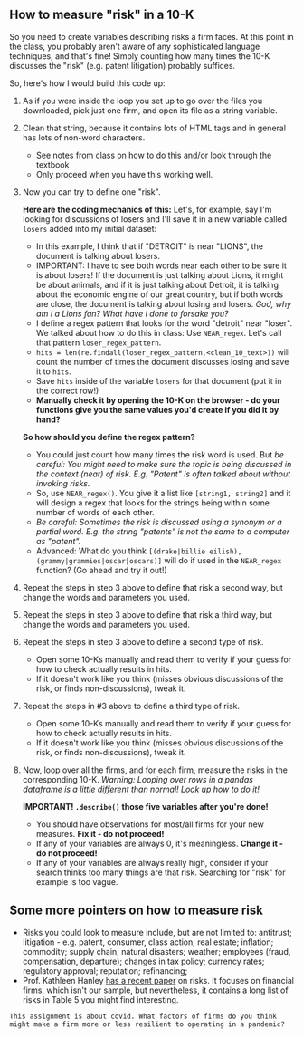 ## How to measure "risk" in a 10-K

So you need to create variables describing risks a firm faces. At this point in the class, you probably aren't aware of any sophisticated language techniques, and that's fine! Simply counting how many times the 10-K discusses the "risk" (e.g. patent litigation) probably suffices. 

So, here's how I would build this code up:

1. As if you were inside the loop you set up to go over the files you downloaded, pick just one firm, and open its file as a string variable.
1. Clean that string, because it contains lots of HTML tags and in general has lots of non-word characters.
    - See notes from class on how to do this and/or look through the textbook 
    - Only proceed when you have this working well. 
1. Now you can try to define one "risk". 

    **Here are the coding mechanics of this:** Let's, for example, say I'm looking for discussions of losers and I'll save it in a new variable called `losers` added into my initial dataset: 
   - In this example, I think that if "DETROIT" is near "LIONS", the document is talking about losers. 
   - IMPORTANT: I have to see both words near each other to be sure it is about losers! If the document is just talking about Lions, it might be about animals, and if it is just talking about Detroit, it is talking about the economic engine of our great country, but if both words are close, the document is talking about losing and losers. _God, why am I a Lions fan? What have I done to forsake you?_
   - I define a regex pattern that looks for the word "detroit" near "loser". We talked about how to do this in class: Use `NEAR_regex`. Let's call that pattern `loser_regex_pattern`.
   - `hits = len(re.findall(loser_regex_pattern,<clean_10_text>))` will count the number of times the document discusses losing and save it to `hits`.
   - Save `hits` inside of the variable `losers` for that document (put it in the correct row!)  
   - **Manually check it by opening the 10-K on the browser - do your functions give you the same values you'd create if you did it by hand?**

    **So how should you define the regex pattern?**
    - You could just count how many times the risk word is used. But _be careful: You might need to make sure the topic is being discussed in the context (near) of risk. E.g. "Patent" is often talked about without invoking risks._
    - So, use `NEAR_regex()`. You give it a list like `[string1, string2]` and it will design a regex that looks for the strings being within some number of words of each other.
    - _Be careful: Sometimes the risk is discussed using a synonym or a partial word. E.g. the string "patents" is not the same to a computer as "patent"._
    - Advanced: What do you think `[(drake|billie eilish), (grammy|grammies|oscar|oscars)]` will do if used in the `NEAR_regex` function? (Go ahead and try it out!)
 
1. Repeat the steps in step 3 above to define that risk a second way, but change the words and parameters you used.
1. Repeat the steps in  step 3 above to define that risk a third way, but change the words and parameters you used.
1. Repeat the steps in  step 3 above to define a second type of risk.
    - Open some 10-Ks manually and read them to verify if your guess for how to check actually results in hits.
    - If it doesn't work like you think (misses obvious discussions of the risk, or finds non-discussions), tweak it.
1. Repeat the steps in #3 above to define a third type of risk.
    - Open some 10-Ks manually and read them to verify if your guess for how to check actually results in hits.
    - If it doesn't work like you think (misses obvious discussions of the risk, or finds non-discussions), tweak it.
1. Now, loop over all the firms, and for each firm, measure the risks in the corresponding 10-K. _Warning: Looping over rows in a pandas dataframe is a little different than normal! Look up how to do it!_
    
    **IMPORTANT! `.describe()` those five variables after you're done!**
    - You should have observations for most/all firms for your new measures. **Fix it - do not proceed!**
    - If any of your variables are always 0, it's meaningless. **Change it - do not proceed!**
    - If any of your variables are always really high, consider if your search thinks too many things are that risk. Searching for "risk" for example is too vague. 
    
## Some more pointers on how to measure risk 

- Risks you could look to measure include, but are not limited to: antitrust; litigation - e.g. patent, consumer, class action; real estate; inflation; commodity; supply chain; natural disasters; weather; employees (fraud, compensation, departure); changes in tax policy; currency rates; regulatory approval; reputation; refinancing; 
- Prof. Kathleen Hanley [has a recent paper](https://papers.ssrn.com/sol3/papers.cfm?abstract_id=2792943) on risks. It focuses on financial firms, which isn't our sample, but nevertheless, it contains a long list of risks in Table 5 you might find interesting.

```{tip}
This assignment is about covid. What factors of firms do you think might make a firm more or less resilient to operating in a pandemic?
```
